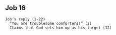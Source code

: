 ## Job 16

```
Job’s reply (1-22)
  “You are troublesome comforters!” (2)
  Claims that God sets him up as his target (12)
```

